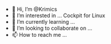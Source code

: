 - 👋 Hi, I’m @Krimics
- 👀 I’m interested in ... Cockpit for Linux
- 🌱 I’m currently learning ...
- 💞️ I’m looking to collaborate on ...
- 📫 How to reach me ...

<!---
Krimics/Krimics is a ✨ special ✨ repository because its `README.md` (this file) appears on your GitHub profile.
You can click the Preview link to take a look at your changes.
--->
